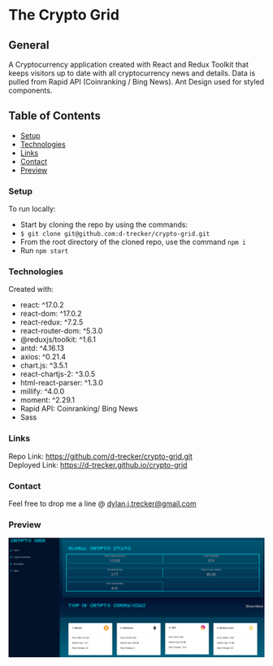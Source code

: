 # The Crypto Grid

## General 

A Cryptocurrency application created with React and Redux Toolkit that keeps visitors up to date with all cryptocurrency news and details. Data is pulled from Rapid API (Coinranking / Bing News). Ant Design used for styled components.

## Table of Contents

- [Setup](#setup)
- [Technologies](#technologies)
- [Links](#links)
- [Contact](#contact)
- [Preview](#preview)

### Setup
To run locally: 
* Start by cloning the repo by using the commands:
* `$ git clone git@github.com:d-trecker/crypto-grid.git`
* From the root directory of the cloned repo, use the command `npm i` 
* Run `npm start` 


### Technologies
Created  with: 
* react: ^17.0.2
* react-dom: ^17.0.2
* react-redux: ^7.2.5
* react-router-dom: ^5.3.0
* @reduxjs/toolkit: ^1.6.1
* antd: ^4.16.13
* axios: ^0.21.4
* chart.js: ^3.5.1
* react-chartjs-2: ^3.0.5
* html-react-parser: ^1.3.0
* millify: ^4.0.0
* moment: ^2.29.1
* Rapid API: Coinranking/ Bing News
* Sass

### Links
Repo Link: https://github.com/d-trecker/crypto-grid.git </br>
Deployed Link: https://d-trecker.github.io/crypto-grid  </br>


### Contact
Feel free to drop me a line @ [dylan.j.trecker@gmail.com](mailto:dylan.j.trecker@gmail.com?subject=[GitHub]%20Crypto%20Grid)


### Preview
![](public/preview.png)
